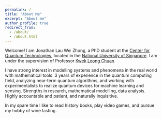 ```yaml
---
permalink: /
title: "About Me"
excerpt: "About me"
author_profile: true
redirect_from: 
  - /about/
  - /about.html
---
```

Welcome! I am Jonathan Lau Wei Zhong, a PhD student at the [Center for Quantum Technologies](https://www.quantumlah.org), located in the [National University of Singapore](https://www.nus.edu.sg). I am under the supervision of Professor [Kwek Leong Chuan](https://www.quantumlah.org/research/group/kwek). 

I have strong interest in modelling systems and phenomena in the real world with mathematical tools. 3 years of experience in the quantum computing field, analyzing near-term quantum algorithms, and working with experimentalists to realize quantum devices for machine learning and sensing. Strengths in research, mathematical modelling, data analysis. Highly accountable and patient, and naturally inquisitive.

In my spare time I like to read history books, play video games, and pursue my hobby of wine tasting.



